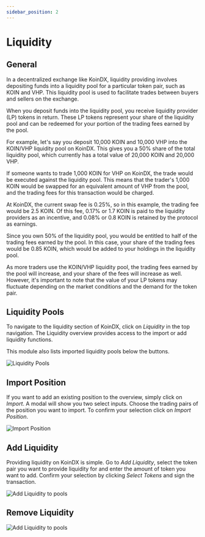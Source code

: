 ```yaml
---
sidebar_position: 2
---
```


# Liquidity

## General

In a decentralized exchange like KoinDX, liquidity providing involves depositing funds into a liquidity pool for a particular token pair, such as KOIN and VHP. This liquidity pool is used to facilitate trades between buyers and sellers on the exchange.

When you deposit funds into the liquidity pool, you receive liquidity provider (LP) tokens in return. These LP tokens represent your share of the liquidity pool and can be redeemed for your portion of the trading fees earned by the pool.

For example, let's say you deposit 10,000 KOIN and 10,000 VHP into the KOIN/VHP liquidity pool on KoinDX. This gives you a 50% share of the total liquidity pool, which currently has a total value of 20,000 KOIN and 20,000 VHP.

If someone wants to trade 1,000 KOIN for VHP on KoinDX, the trade would be executed against the liquidity pool. This means that the trader's 1,000 KOIN would be swapped for an equivalent amount of VHP from the pool, and the trading fees for this transaction would be charged.

At KoinDX, the current swap fee is 0.25%, so in this example, the trading fee would be 2.5 KOIN. Of this fee, 0.17% or 1.7 KOIN is paid to the liquidity providers as an incentive, and 0.08% or 0.8 KOIN is retained by the protocol as earnings.

Since you own 50% of the liquidity pool, you would be entitled to half of the trading fees earned by the pool. In this case, your share of the trading fees would be 0.85 KOIN, which would be added to your holdings in the liquidity pool.

As more traders use the KOIN/VHP liquidity pool, the trading fees earned by the pool will increase, and your share of the fees will increase as well. However, it's important to note that the value of your LP tokens may fluctuate depending on the market conditions and the demand for the token pair.

## Liquidity Pools

To navigate to the liquidity section of KoinDX, click on _Liquidity_ in the top navigation. The Liquidity overview provides access to the import or add liquidity functions.

This module also lists imported liquidity pools below the buttons.

![Liquidity Pools](/img/doc_img/liquidity/liquidity_pools.png)

## Import Position

If you want to add an existing position to the overview, simply click on _Import_.
A modal will show you two select inputs. Choose the trading pairs of the position you want to import.
To confirm your selection click on _Import Position_.

![Import Position](/img/doc_img/liquidity/liquidity_import_position.png)

## Add Liquidity

Providing liquidity on KoinDX is simple. Go to _Add Liquidity_, select the token pair you want to provide liquidity for and enter the amount of token you want to add. Confirm your selection by clicking _Select Tokens_ and sign the transaction.

![Add Liquidity to pools](/img/doc_img/liquidity/liquidity_add_liquidity.png)

## Remove Liquidity

![Add Liquidity to pools](/img/doc_img/liquidity/liquidity_remove_liquidity.png)
